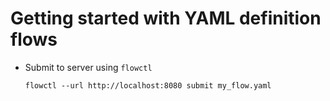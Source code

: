 # Getting started with YAML definition flows

- Submit to server using `flowctl` 

  ```
  flowctl --url http://localhost:8080 submit my_flow.yaml
  ```